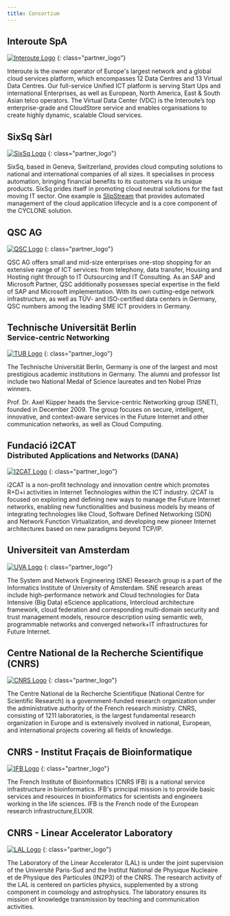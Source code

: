 ```yaml
---
title: Consortium
---
```

## Interoute SpA

[![Interoute Logo](/assets/images/logo_interoute.jpg)](http://www.interoute.com)
{: class="partner_logo"}

Interoute is the owner operator of Europe's largest network and a global cloud services platform, which encompasses 12 Data Centres and 13 Virtual Data Centres. Our full-service Unified ICT platform is serving Start Ups and international Enterprises, as well as European, North America, East & South Asian telco operators. The Virtual Data Center (VDC) is the Interoute’s top enterprise-grade and CloudStore service and enables organisations to create highly dynamic, scalable Cloud services.

## SixSq Sàrl

[![SixSq Logo](/assets/images/logo_sixsq.jpg)](http://sixsq.com)
{: class="partner_logo"}

SixSq, based in Geneva, Switzerland, provides cloud computing
solutions to national and international companies of all sizes. It
specialises in process automation, bringing financial benefits to its
customers via its unique products.  SixSq prides itself in promoting
cloud neutral solutions for the fast moving IT sector.  One example is
[SlipStream](http://sixsq.com/products/slipstream.html) that provides
automated management of the cloud application lifecycle and is a core
component of the CYCLONE solution.

## QSC AG

[![QSC Logo](/assets/images/logo_qsc.jpg)](http://www.qsc.de)
{: class="partner_logo"}

QSC AG offers small and mid-size enterprises one-stop shopping for an
extensive range of ICT services: from telephony, data transfer,
Housing and Hosting right through to IT Outsourcing and IT
Consulting. As an SAP and Microsoft Partner, QSC additionally
possesses special expertise in the field of SAP and Microsoft
implementation. With its own cutting-edge network infrastructure, as
well as TÜV- and ISO-certified data centers in Germany, QSC numbers
among the leading SME ICT providers in Germany.

## Technische Universität Berlin <br/><small>Service-centric Networking</small>

[![TUB Logo](/assets/images/logo_tub_snet.jpg)](http://www.snet.tu-berlin.de)
{: class="partner_logo"}

The Technische Universität Berlin, Germany is one of the largest and most
prestigious academic institutions in Germany. The alumni and professor list
include two National Medal of Science laureates and ten Nobel Prize winners.

Prof. Dr. Axel Küpper heads the Service-centric Networking group (SNET), founded
in December 2009. The group focuses on secure, intelligent, innovative, and
context-aware services in the Future Internet and other communication networks,
as well as Cloud Computing.

## Fundació i2CAT <br/><small>Distributed Applications and Networks (DANA)</small>

[![I2CAT Logo](/assets/images/logo_i2cat.jpg)](http://www.i2cat.net/en)
{: class="partner_logo"}

i2CAT is a non-profit technology and innovation centre which promotes R+D+i activities in Internet Technologies within the ICT industry. i2CAT is focused on exploring and defining new ways to manage the Future Internet networks, enabling new functionalities and business models by means of integrating technologies like Cloud, Software Defined Networking (SDN) and Network Function Virtualization, and developing new pioneer Internet architectures based on new paradigms beyond TCP/IP.

## Universiteit van Amsterdam

[![UVA Logo](/assets/images/logo_uva.jpg)](http://www.uva.nl/en/home)
{: class="partner_logo"}

The System and Network Engineering (SNE) Research group is a part of the Informatics Institute of University of Amsterdam. SNE research areas include high-performance network and Cloud technologies for Data Intensive (Big Data) eScience applications, Intercloud architecture framework, cloud federation and corresponding multi-domain security and trust management models, resource description using semantic web, programmable networks and converged network+IT infrastructures for Future Internet.

## Centre National de la Recherche Scientifique (CNRS)

[![CNRS Logo](/assets/images/logo_cnrs.jpg)](http://www.cnrs.fr)
{: class="partner_logo"}

The Centre National de la Recherche Scientifique (National Centre for Scientific Research) is a government-funded research organization under the administrative authority of the French research ministry.  CNRS, consisting of 1211 laboratories, is the largest fundamental research organization in Europe and is extensively involved in national, European, and international projects covering all fields of knowledge.

## CNRS - Institut Fraçais de Bioinformatique
[![IFB Logo](/assets/images/logo_cnrs_ifb.jpg)](http://www.france-bioinformatique.fr)
{: class="partner_logo"}

The French Institute of Bioinformatics (CNRS IFB) is a national service infrastructure in bioinformatics. IFB's principal mission is to provide basic services and resources in bioinformatics for scientists and engineers working in the life sciences. IFB is the French node of the European research infrastructure,ELIXIR.

## CNRS - Linear Accelerator Laboratory
[![LAL Logo](/assets/images/logo_cnrs_lal.jpg)](http://www.lal.in2p3.fr/)
{: class="partner_logo"}

The Laboratory of the Linear Accelerator (LAL) is under the joint supervision of the Université Paris-Sud and the Institut National de Physique Nucleaire et de Physique des Particules (IN2P3) of the CNRS. The research activity of the LAL is centered on particles physics, supplemented by a strong component in cosmology and astrophysics. The laboratory ensures its mission of knowledge transmission by teaching and communication activities.
